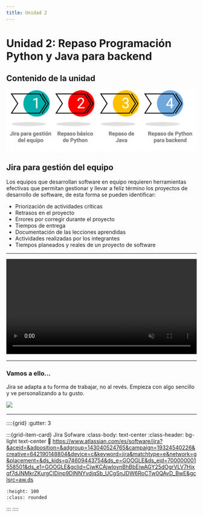 ```yaml
---
title: Unidad 2
---
```

# Unidad 2: Repaso Programación Python y Java para backend

## Contenido de la unidad

<img src="images/contenidoU2.png"/>

## Jira para gestión del equipo

Los equipos que desarrollan software en equipo requieren herramientas efectivas que permitan gestionar y llevar a felíz término los proyectos de desarrollo de software, de esta forma se pueden identificar:

* Priorización de actividades críticas
* Retrasos en el proyecto
* Errores por corregir durante el proyecto
* Tiempos de entrega
* Documentación de las lecciones aprendidas
* Actividades realizadas por los integrantes
* Tiempos planeados y reales de un proyecto de software

---

<div style="width: 100%; max-width: 100%;">
  <video playsinline autoplay loop muted preload="auto" style="width: 100%; max-width: 100%;">
    <source src="https://wac-cdn-2.atlassian.com/video/upload/f_auto,q_auto/misc-assets/videos/jira-software/ES/JSW-Plan-ES.mp4" type="video/mp4">
  </video>
</div>

---

### Vamos a ello...

Jira se adapta a tu forma de trabajar, no al revés. Empieza con algo sencillo y ve personalizando a tu gusto.

<img src="https://wac-cdn.atlassian.com/dam/jcr:7b3d5b36-147c-49ea-9ee6-8de21ea19059/workflow.png?cdnVersion=1172" />

---

::::{grid}
:gutter: 3

:::{grid-item-card} Jira Sofware
:class-body: text-center
:class-header: bg-light text-center
:link: https://www.atlassian.com/es/software/jira?&aceid=&adposition=&adgroup=143040524765&campaign=19324540226&creative=642190148804&device=c&keyword=jira&matchtype=e&network=g&placement=&ds_kids=p74609443754&ds_e=GOOGLE&ds_eid=700000001558501&ds_e1=GOOGLE&gclid=CjwKCAjwloynBhBbEiwAGY25dOgrVLV7Hjxqf7dJNMkrZKurgCIDinp9DlNNYvdiqSb_UCgSnJDW6RoCTw0QAvD_BwE&gclsrc=aw.ds
```{image} https://logos-marcas.com/wp-content/uploads/2021/03/Jira-Emblema.png
:height: 100
:class: rounded
```
:::
::::
